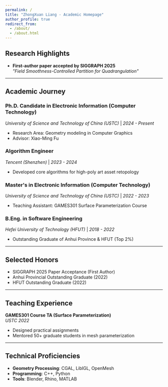 ```yaml
---
permalink: /
title: "ZhongXuan Liang - Academic Homepage"
author_profile: true
redirect_from: 
  - /about/
  - /about.html
---
```



## Research Highlights  
- **First-author paper accepted by SIGGRAPH 2025**  
  *"Field Smoothness-Controlled Partition for Quadrangulation"*  
---

## Academic Journey  

### Ph.D. Candidate in Electronic Information (Computer Technology)  
*University of Science and Technology of China (USTC)* | *2024 - Present*  
- Research Area: Geometry modeling in Computer Graphics  
- Advisor: Xiao-Ming Fu 

### Algorithm Engineer  
*Tencent (Shenzhen)* | *2023 - 2024*  
- Developed core algorithms for high-poly art asset retopology  

### Master's in Electronic Information (Computer Technology)  
*University of Science and Technology of China (USTC)* | *2022 - 2023*  
- Teaching Assistant: GAMES301 Surface Parameterization Course  

### B.Eng. in Software Engineering  
*Hefei University of Technology (HFUT)* | *2018 - 2022*  
- Outstanding Graduate of Anhui Province & HFUT (Top 2%)  

---

## Selected Honors  
- SIGGRAPH 2025 Paper Acceptance (First Author)  
- Anhui Provincial Outstanding Graduate (2022)  
- HFUT Outstanding Graduate (2022)  

---

## Teaching Experience  
**GAMES301 Course TA (Surface Parameterization)**  
*USTC 2022*  
- Designed practical assignments  
- Mentored 50+ graduate students in mesh parameterization  

---

## Technical Proficiencies  
- **Geometry Processing**: CGAL, LibIGL, OpenMesh  
- **Programming**: C++, Python  
- **Tools**: Blender, Rhino, MATLAB  
